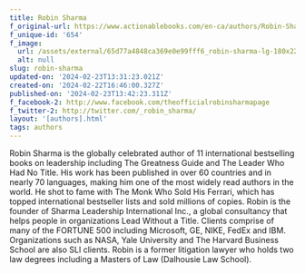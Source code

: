 ```yaml
---
title: Robin Sharma
f_original-url: https://www.actionablebooks.com/en-ca/authors/Robin-Sharma/
f_unique-id: '654'
f_image:
  url: /assets/external/65d77a4848ca369e0e99fff6_robin-sharma-lg-180x220.jpeg
  alt: null
slug: robin-sharma
updated-on: '2024-02-23T13:31:23.021Z'
created-on: '2024-02-22T16:46:00.327Z'
published-on: '2024-02-23T13:42:23.311Z'
f_facebook-2: http://www.facebook.com/theofficialrobinsharmapage
f_twitter-2: http://twitter.com/_robin_sharma/
layout: '[authors].html'
tags: authors
---
```


Robin Sharma is the globally celebrated author of 11 international bestselling books on leadership including The Greatness Guide and The Leader Who Had No Title. His work has been published in over 60 countries and in nearly 70 languages, making him one of the most widely read authors in the world. He shot to fame with The Monk Who Sold His Ferrari, which has topped international bestseller lists and sold millions of copies. Robin is the founder of Sharma Leadership International Inc., a global consultancy that helps people in organizations Lead Without a Title. Clients comprise of many of the FORTUNE 500 including Microsoft, GE, NIKE, FedEx and IBM. Organizations such as NASA, Yale University and The Harvard Business School are also SLI clients. Robin is a former litigation lawyer who holds two law degrees including a Masters of Law (Dalhousie Law School).
